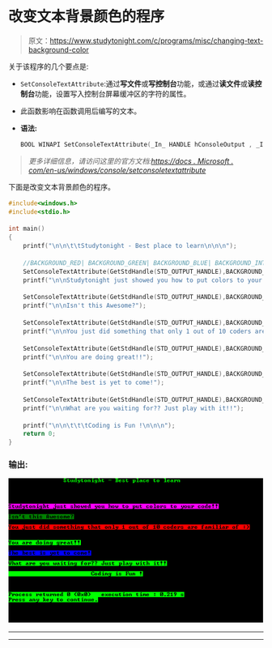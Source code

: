 # 改变文本背景颜色的程序

> 原文：<https://www.studytonight.com/c/programs/misc/changing-text-background-color>

关于该程序的几个要点是:

*   `SetConsoleTextAttribute`:通过**写文件**或**写控制台**功能，或通过**读文件**或**读控制台**功能，设置写入控制台屏幕缓冲区的字符的属性。
*   此函数影响在函数调用后编写的文本。
*   **语法:**

    ```cpp
    BOOL WINAPI SetConsoleTextAttribute(_In_ HANDLE hConsoleOutput , _In_ WORD wAttributes);
    ```

> *更多详细信息，请访问这里的官方文档:[https://docs . Microsoft . com/en-us/windows/console/setconsoletextattribute](https://docs.microsoft.com/en-us/windows/console/setconsoletextattribute)*

下面是改变文本背景颜色的程序。

```cpp
#include<windows.h>
#include<stdio.h>

int main()
{
    printf("\n\n\t\tStudytonight - Best place to learn\n\n\n");

    //BACKGROUND_RED| BACKGROUND_GREEN| BACKGROUND_BLUE| BACKGROUND_INTENSITY
    SetConsoleTextAttribute(GetStdHandle(STD_OUTPUT_HANDLE),BACKGROUND_BLUE|BACKGROUND_RED|BACKGROUND_INTENSITY);
    printf("\n\nStudytonight just showed you how to put colors to your code!!");

    SetConsoleTextAttribute(GetStdHandle(STD_OUTPUT_HANDLE),BACKGROUND_GREEN);
    printf("\n\nIsn't this Awesome?");

    SetConsoleTextAttribute(GetStdHandle(STD_OUTPUT_HANDLE),BACKGROUND_INTENSITY|BACKGROUND_RED);
    printf("\n\nYou just did something that only 1 out of 10 coders are familiar of :)\n");

    SetConsoleTextAttribute(GetStdHandle(STD_OUTPUT_HANDLE),BACKGROUND_GREEN|BACKGROUND_INTENSITY);
    printf("\n\nYou are doing great!!");

    SetConsoleTextAttribute(GetStdHandle(STD_OUTPUT_HANDLE),BACKGROUND_BLUE|BACKGROUND_INTENSITY);
    printf("\n\nThe best is yet to come!");

    SetConsoleTextAttribute(GetStdHandle(STD_OUTPUT_HANDLE),BACKGROUND_GREEN|BACKGROUND_INTENSITY);
    printf("\n\nWhat are you waiting for?? Just play with it!!");

    printf("\n\n\t\t\tCoding is Fun !\n\n\n");
    return 0;
}
```

### 输出:

![C program out for Changing text background color](img/8a7a3a67971bf17440ef810fe7d585e9.png)

* * *

* * *